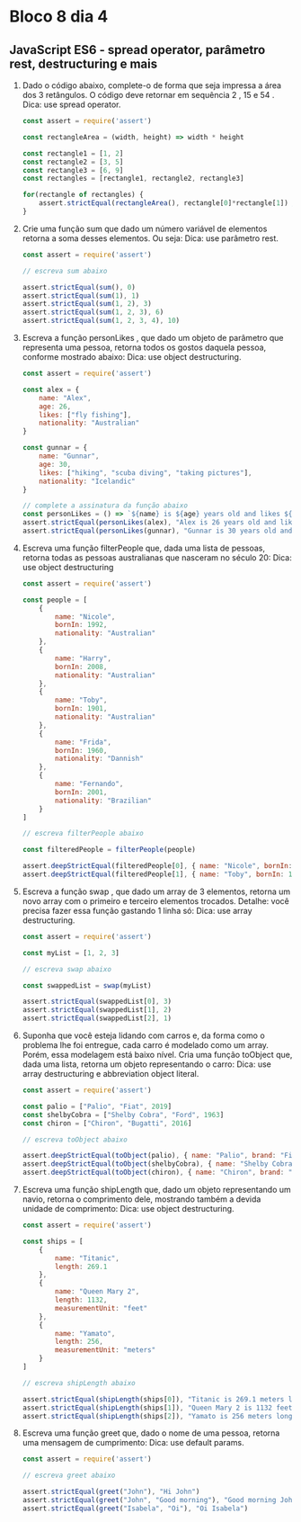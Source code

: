 # Bloco 8 dia 4

## JavaScript ES6 - spread operator, parâmetro rest, destructuring e mais

1. Dado o código abaixo, complete-o de forma que seja impressa a área dos 3 retângulos. O código deve retornar em sequência 2 , 15 e 54 .
    Dica: use spread operator.

    ```javascript
    const assert = require('assert')

    const rectangleArea = (width, height) => width * height

    const rectangle1 = [1, 2]
    const rectangle2 = [3, 5]
    const rectangle3 = [6, 9]
    const rectangles = [rectangle1, rectangle2, rectangle3]

    for(rectangle of rectangles) {
        assert.strictEqual(rectangleArea(), rectangle[0]*rectangle[1]) // altere a chamada da funcao rectangleArea
    }

2. Crie uma função sum que dado um número variável de elementos retorna a soma desses elementos. Ou seja:
    Dica: use parâmetro rest.

    ```javascript
    const assert = require('assert')

    // escreva sum abaixo

    assert.strictEqual(sum(), 0)
    assert.strictEqual(sum(1), 1)
    assert.strictEqual(sum(1, 2), 3)
    assert.strictEqual(sum(1, 2, 3), 6)
    assert.strictEqual(sum(1, 2, 3, 4), 10)

3. Escreva a função personLikes , que dado um objeto de parâmetro que representa uma pessoa, retorna todos os gostos daquela pessoa, conforme mostrado abaixo:
    Dica: use object destructuring.

    ```javascript
    const assert = require('assert')

    const alex = {
        name: "Alex",
        age: 26,
        likes: ["fly fishing"],
        nationality: "Australian"
    }

    const gunnar = {
        name: "Gunnar",
        age: 30,
        likes: ["hiking", "scuba diving", "taking pictures"],
        nationality: "Icelandic"
    }

    // complete a assinatura da função abaixo
    const personLikes = () => `${name} is ${age} years old and likes ${likes.join(", ")}.`
    assert.strictEqual(personLikes(alex), "Alex is 26 years old and likes fly fishing.")
    assert.strictEqual(personLikes(gunnar), "Gunnar is 30 years old and likes hiking, scuba diving, taking pictures.")

4. Escreva uma função filterPeople que, dada uma lista de pessoas, retorna todas as pessoas australianas que nasceram no século 20:
    Dica: use object destructuring 

    ```javascript
    const assert = require('assert')

    const people = [
        {
            name: "Nicole",
            bornIn: 1992,
            nationality: "Australian"
        },
        {
            name: "Harry",
            bornIn: 2008,
            nationality: "Australian"
        },
        {
            name: "Toby",
            bornIn: 1901,
            nationality: "Australian"
        },
        {
            name: "Frida",
            bornIn: 1960,
            nationality: "Dannish"
        },
        {
            name: "Fernando",
            bornIn: 2001,
            nationality: "Brazilian"
        }
    ]

    // escreva filterPeople abaixo

    const filteredPeople = filterPeople(people)

    assert.deepStrictEqual(filteredPeople[0], { name: "Nicole", bornIn: 1992, nationality: "Australian" })
    assert.deepStrictEqual(filteredPeople[1], { name: "Toby", bornIn: 1901, nationality: "Australian" })

5. Escreva a função swap , que dado um array de 3 elementos, retorna um novo array com o primeiro e terceiro elementos trocados. Detalhe: você precisa fazer essa função gastando 1 linha só:
    Dica: use array destructuring.

    ```javascript
    const assert = require('assert')

    const myList = [1, 2, 3]

    // escreva swap abaixo

    const swappedList = swap(myList)

    assert.strictEqual(swappedList[0], 3)
    assert.strictEqual(swappedList[1], 2)
    assert.strictEqual(swappedList[2], 1)

6. Suponha que você esteja lidando com carros e, da forma como o problema lhe foi entregue, cada carro é modelado como um array. Porém, essa modelagem está baixo nível. Cria uma função toObject que, dada uma lista, retorna um objeto representando o carro:
    Dica: use array destructuring e abbreviation object literal.

    ```javascript
    const assert = require('assert')

    const palio = ["Palio", "Fiat", 2019]
    const shelbyCobra = ["Shelby Cobra", "Ford", 1963]
    const chiron = ["Chiron", "Bugatti", 2016]

    // escreva toObject abaixo

    assert.deepStrictEqual(toObject(palio), { name: "Palio", brand: "Fiat", year: 2019 })
    assert.deepStrictEqual(toObject(shelbyCobra), { name: "Shelby Cobra", brand: "Ford", year: 1963 })
    assert.deepStrictEqual(toObject(chiron), { name: "Chiron", brand: "Bugatti", year: 2016 })

7. Escreva uma função shipLength que, dado um objeto representando um navio, retorna o comprimento dele, mostrando também a devida unidade de comprimento:
    Dica: use object destructuring.

    ```javascript
    const assert = require('assert')

    const ships = [
        {
            name: "Titanic",
            length: 269.1
        },
        {
            name: "Queen Mary 2",
            length: 1132,
            measurementUnit: "feet"
        },
        {
            name: "Yamato",
            length: 256,
            measurementUnit: "meters"
        }
    ]

    // escreva shipLength abaixo

    assert.strictEqual(shipLength(ships[0]), "Titanic is 269.1 meters long")
    assert.strictEqual(shipLength(ships[1]), "Queen Mary 2 is 1132 feet long")
    assert.strictEqual(shipLength(ships[2]), "Yamato is 256 meters long")

8. Escreva uma função greet que, dado o nome de uma pessoa, retorna uma mensagem de cumprimento:
    Dica: use default params.

    ```javascript
    const assert = require('assert')

    // escreva greet abaixo

    assert.strictEqual(greet("John"), "Hi John")
    assert.strictEqual(greet("John", "Good morning"), "Good morning John")
    assert.strictEqual(greet("Isabela", "Oi"), "Oi Isabela")